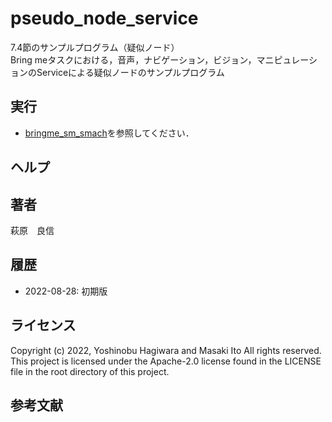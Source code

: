 # pseudo_node_service

7.4節のサンプルプログラム（疑似ノード）  
Bring meタスクにおける，音声，ナビゲーション，ビジョン，マニピュレーションのServiceによる疑似ノードのサンプルプログラム


## 実行
  - [bringme_sm_smach](../bringme_sm_smach/)を参照してください．


## ヘルプ


## 著者

萩原　良信


## 履歴

- 2022-08-28: 初期版


## ライセンス

Copyright (c) 2022, Yoshinobu Hagiwara and Masaki Ito
All rights reserved.
This project is licensed under the Apache-2.0 license found in the LICENSE file in the root directory of this project.


## 参考文献
